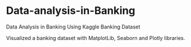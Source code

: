 # Data-analysis-in-Banking
Data Analysis in Banking Using Kaggle Banking Dataset 

Visualized a banking dataset with MatplotLib, Seaborn and Plotly libraries.
